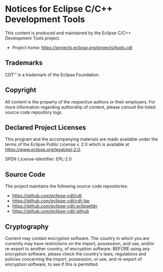 # Notices for Eclipse C/C++ Development Tools

This content is produced and maintained by the Eclipse C/C++ Development Tools
project.

* Project home: https://projects.eclipse.org/projects/tools.cdt

## Trademarks

CDT™ is a trademark of the Eclipse Foundation.

## Copyright

All content is the property of the respective authors or their employers. For
more information regarding authorship of content, please consult the listed
source code repository logs.

## Declared Project Licenses

This program and the accompanying materials are made available under the terms
of the Eclipse Public License v. 2.0 which is available at
https://www.eclipse.org/legal/epl-2.0.

SPDX-License-Identifier: EPL-2.0

## Source Code

The project maintains the following source code repositories:

* https://github.com/eclipse-cdt/cdt
* https://github.com/eclipse-cdt/cdt-lsp
* https://github.com/eclipse-cdt/.eclipsefdn
* https://github.com/eclipse-cdt/.github

## Cryptography

Content may contain encryption software. The country in which you are currently
may have restrictions on the import, possession, and use, and/or re-export to
another country, of encryption software. BEFORE using any encryption software,
please check the country's laws, regulations and policies concerning the import,
possession, or use, and re-export of encryption software, to see if this is
permitted.